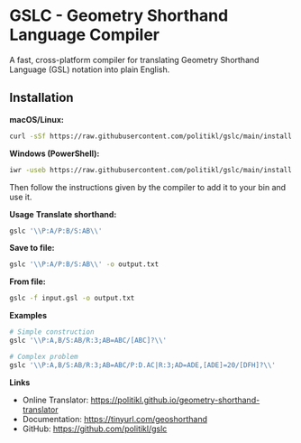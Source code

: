 # GSLC - Geometry Shorthand Language Compiler

A fast, cross-platform compiler for translating Geometry Shorthand Language (GSL) notation into plain English.

## Installation

**macOS/Linux:**
```bash
curl -sSf https://raw.githubusercontent.com/politikl/gslc/main/install.sh | sh
```
**Windows (PowerShell):**
```bash
iwr -useb https://raw.githubusercontent.com/politikl/gslc/main/install.ps1 | iex
```
Then follow the instructions given by the compiler to add it to your bin and use it.

**Usage**
**Translate shorthand:**
```bash
gslc '\\P:A/P:B/S:AB\\'
```
**Save to file:**
```bash
gslc '\\P:A/P:B/S:AB\\' -o output.txt
```
**From file:**
```bash
gslc -f input.gsl -o output.txt
```
**Examples**
```bash
# Simple construction
gslc '\\P:A,B/S:AB/R:3;AB=ABC/[ABC]?\\'

# Complex problem
gslc '\\P:A,B/S:AB/R:3;AB=ABC/P:D.AC|R:3;AD=ADE,[ADE]=20/[DFH]?\\'
```
**Links**
* Online Translator: https://politikl.github.io/geometry-shorthand-translator
* Documentation: https://tinyurl.com/geoshorthand
* GitHub: https://github.com/politikl/gslc


